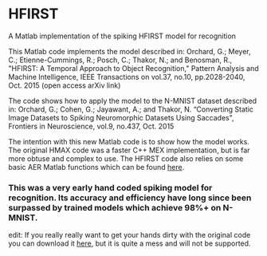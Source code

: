 # HFIRST
A Matlab implementation of the spiking HFIRST model for recognition

This Matlab code implements the model described in:
Orchard, G.; Meyer, C.; Etienne-Cummings, R.; Posch, C.; Thakor, N.; and Benosman, R., "HFIRST: A Temporal Approach to Object Recognition," Pattern Analysis and Machine Intelligence, IEEE Transactions on vol.37, no.10, pp.2028-2040, Oct. 2015 (open access arXiv link)

The code shows how to apply the model to the N-MNIST dataset described in:
Orchard, G.; Cohen, G.; Jayawant, A.; and Thakor, N.  “Converting Static Image Datasets to Spiking Neuromorphic Datasets Using Saccades", Frontiers in Neuroscience, vol.9, no.437, Oct. 2015

The intention with this new Matlab code is to show how the model works. The original HMAX code was a faster C++ MEX implementation, but is far more obtuse and complex to use. The HFIRST code also relies on some basic AER Matlab functions which can be found [here](https://github.com/gorchard/Matlab_AER_vision_functions).

### This was a very early hand coded spiking model for recognition. Its accuracy and efficiency have long since been surpassed by trained models which achieve 98%+ on N-MNIST.

edit:
If you really really want to get your hands dirty with the original code you can download it [here](https://www.dropbox.com/sh/0aacuoxhxtmvhrk/AADalUjcIfXfNcxxUXwAh13fa?dl=1), but it is quite a mess and will not be supported.
